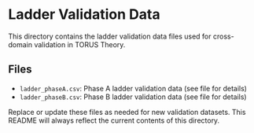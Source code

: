 # Ladder Validation Data

This directory contains the ladder validation data files used for cross-domain validation in TORUS Theory.

## Files
- `ladder_phaseA.csv`: Phase A ladder validation data (see file for details)
- `ladder_phaseB.csv`: Phase B ladder validation data (see file for details)

Replace or update these files as needed for new validation datasets. This README will always reflect the current contents of this directory.
